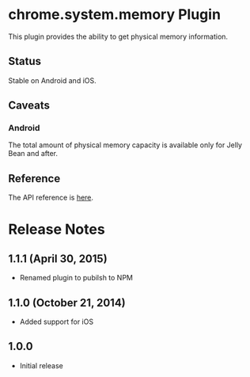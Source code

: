 # chrome.system.memory Plugin

This plugin provides the ability to get physical memory information.

## Status

Stable on Android and iOS.

## Caveats

### Android

The total amount of physical memory capacity is available only for Jelly Bean and after.

## Reference

The API reference is [here](https://developer.chrome.com/apps/system_memory).

# Release Notes

## 1.1.1 (April 30, 2015)
- Renamed plugin to pubilsh to NPM

## 1.1.0 (October 21, 2014)
- Added support for iOS

## 1.0.0
- Initial release
